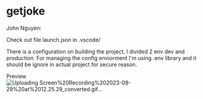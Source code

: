 # getjoke
John Nguyen:

Check out file launch.json in .vscode/

There is a configuration on building the project, I divided 2 env dev and production. For managing the config enviorment I'm using .env library and it should be ignore in actual project for secure reason.

Preview
![Uploading Screen%20Recording%202023-08-29%20at%2012.25.29_converted.gif…]()
